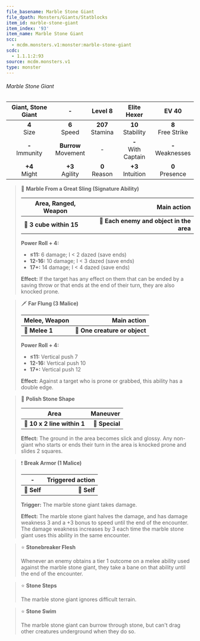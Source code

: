 ```yaml
---
file_basename: Marble Stone Giant
file_dpath: Monsters/Giants/Statblocks
item_id: marble-stone-giant
item_index: '93'
item_name: Marble Stone Giant
scc:
  - mcdm.monsters.v1:monster:marble-stone-giant
scdc:
  - 1.1.1:2:93
source: mcdm.monsters.v1
type: monster
---
```


###### Marble Stone Giant

| Giant, Stone Giant  |            -             |       Level 8        |       Elite Hexer       |         EV 40          |
| :-----------------: | :----------------------: | :------------------: | :---------------------: | :--------------------: |
|   **4**<br/> Size   |     **6**<br/> Speed     | **207**<br/> Stamina |  **10**<br/> Stability  | **8**<br/> Free Strike |
| **-**<br/> Immunity | **Burrow**<br/> Movement |          -           | **-**<br/> With Captain | **-**<br/> Weaknesses  |
|  **+4**<br/> Might  |   **+3**<br/> Agility    |  **0**<br/> Reason   |  **+3**<br/> Intuition  |  **0**<br/> Presence   |

<!-- -->
> 🔳 **Marble From a Great Sling (Signature Ability)**
>
> | **Area, Ranged, Weapon** |                          **Main action** |
> | ------------------------ | ---------------------------------------: |
> | **📏 3 cube within 15**  | **🎯 Each enemy and object in the area** |
>
> **Power Roll + 4:**
>
> - **≤11:** 6 damage; I < 2 dazed (save ends)
> - **12-16:** 10 damage; I < 3 dazed (save ends)
> - **17+:** 14 damage; I < 4 dazed (save ends)
>
> **Effect:** If the target has any effect on them that can be ended by a saving throw or that ends at the end of their turn, they are also knocked prone.

<!-- -->
> 🗡 **Far Flung (3 Malice)**
>
> | **Melee, Weapon** |               **Main action** |
> | ----------------- | ----------------------------: |
> | **📏 Melee 1**    | **🎯 One creature or object** |
>
> **Power Roll + 4:**
>
> - **≤11:** Vertical push 7
> - **12-16:** Vertical push 10
> - **17+:** Vertical push 12
>
> **Effect:** Against a target who is prone or grabbed, this ability has a double edge.

<!-- -->
> 🔳 **Polish Stone Shape**
>
> | **Area**                    |   **Maneuver** |
> | --------------------------- | -------------: |
> | **📏 10 x 2 line within 1** | **🎯 Special** |
>
> **Effect:** The ground in the area becomes slick and glossy. Any non-giant who starts or ends their turn in the area is knocked prone and slides 2 squares.

<!-- -->
> ❗️ **Break Armor (1 Malice)**
>
> | **-**       | **Triggered action** |
> | ----------- | -------------------: |
> | **📏 Self** |          **🎯 Self** |
>
> **Trigger:** The marble stone giant takes damage.
>
> **Effect:** The marble stone giant halves the damage, and has damage weakness 3 and a +3 bonus to speed until the end of the encounter. The damage weakness increases by 3 each time the marble stone giant uses this ability in the same encounter.

<!-- -->
> ⭐️ **Stonebreaker Flesh**
>
> Whenever an enemy obtains a tier 1 outcome on a melee ability used against the marble stone giant, they take a bane on that ability until the end of the encounter.

<!-- -->
> ⭐️ **Stone Steps**
>
> The marble stone giant ignores difficult terrain.

<!-- -->
> ⭐️ **Stone Swim**
>
> The marble stone giant can burrow through stone, but can't drag other creatures underground when they do so.
